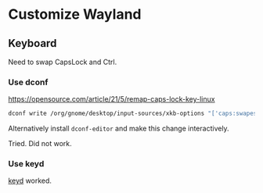 # Customize Wayland

## Keyboard

Need to swap CapsLock and Ctrl.

### Use dconf

https://opensource.com/article/21/5/remap-caps-lock-key-linux

```sh
dconf write /org/gnome/desktop/input-sources/xkb-options "['caps:swapescape']"
```

Alternatively install `dconf-editor` and make this change interactively.

Tried.  Did not work.

### Use keyd

[keyd](keyd.html) worked.
